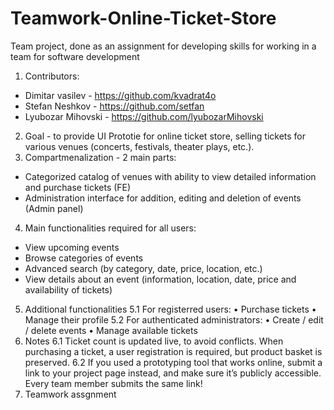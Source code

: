 # Teamwork-Online-Ticket-Store
Team project, done as an assignment for developing skills for working in a team for software development

1. Contributors: 
  - Dimitar vasilev - https://github.com/kvadrat4o 
  - Stefan Neshkov - https://github.com/setfan 
  - Lyubozar Mihovski - https://github.com/lyubozarMihovski 
2. Goal - to provide UI Prototie for online ticket store, selling tickets for various venues (concerts, festivals, theater plays, etc.).
3. Compartmenalization - 2 main parts:
  - Categorized catalog of venues with ability to view detailed information and purchase tickets (FE)
  - Administration interface for addition, editing and deletion of events (Admin panel)
4. Main functionalities required for all users: 
  -	View upcoming events
  - Browse categories of events
  - Advanced search (by category, date, price, location, etc.)
  - View details about an event (information, location, date, price and availability of tickets)
5. Additional functionalities
  5.1 For registerred users:
    •	Purchase tickets
    •	Manage their profile
  5.2 For authenticated administrators:
    •	Create / edit / delete events
    •	Manage available tickets
6. Notes
  6.1 Ticket count is updated live, to avoid conflicts. When purchasing a ticket, a user registration is required, but product basket is preserved.
  6.2 If you used a prototyping tool that works online, submit a link to your project page instead, and make sure it’s publicly accessible. Every team member submits the same link!
7. Teamwork assgnment
